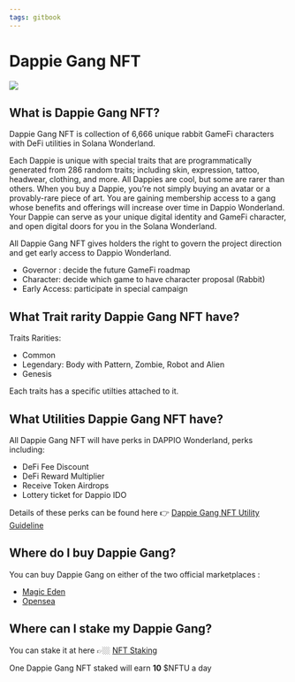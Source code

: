 ```yaml
---
tags: gitbook
---
```


# Dappie Gang NFT 

![](https://hackmd.io/_uploads/rk2PzUQw9.png)

## What is Dappie Gang NFT?

Dappie Gang NFT is collection of 6,666 unique rabbit GameFi characters with DeFi utilities in Solana Wonderland.

Each Dappie is unique with special traits that are programmatically generated from 286 random traits; including skin, expression, tattoo, headwear, clothing, and more. All Dappies are cool, but some are rarer than others.
When you buy a Dappie, you’re not simply buying an avatar or a provably-rare piece of art. You are gaining membership access to a gang whose benefits and offerings will increase over time in Dappio Wonderland. Your Dappie can serve as your unique digital identity and GameFi character, and open digital doors for you in the Solana Wonderland.

All Dappie Gang NFT gives holders the right to govern the project direction and get early access to Dappio Wonderland.
- Governor : decide the future GameFi roadmap
- Character: decide which game to have character proposal (Rabbit)
- Early Access: participate in special campaign

## What Trait rarity Dappie Gang NFT have?

Traits Rarities:

- Common
- Legendary: Body with Pattern, Zombie, Robot and Alien
- Genesis

Each traits has a specific utilties attached to it.

## What Utilities Dappie Gang NFT have?

All Dappie Gang NFT will have perks in DAPPIO Wonderland, perks including:
- DeFi Fee Discount 
- DeFi Reward Multiplier
- Receive Token Airdrops
- Lottery ticket for Dappio IDO

Details of these perks can be found here 👉 [Dappie Gang NFT Utility Guideline](https://medium.com/dappio-wonderland/dappie-gang-nft-utility-guideline-1-8201a00bef6)

## Where do I buy Dappie Gang?

You can buy Dappie Gang on either of the two official marketplaces : 

- [Magic Eden](https://magiceden.io/marketplace/dappie_gang) 
- [Opensea](https://opensea.io/collection/dappie-gang )

## Where can I stake my Dappie Gang?

You can stake it at here 👉🏼 [NFT Staking](https://app.dappio.xyz/nft-staking)

One Dappie Gang NFT staked will earn **10** $NFTU a day
